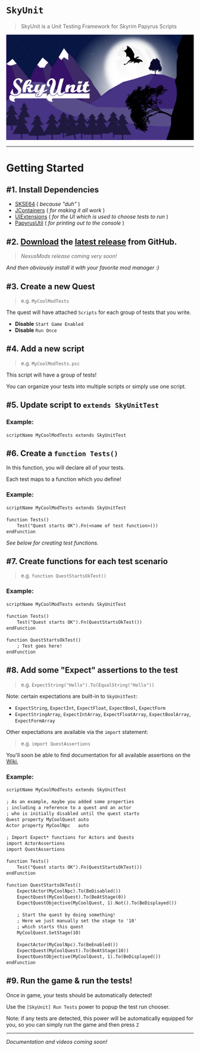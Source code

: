 # `SkyUnit`

> SkyUnit is a Unit Testing Framework for Skyrim Papyrus Scripts

![SkyUnit Logo](Images/Logo.jpg)

---

# Getting Started

## #1. Install Dependencies

- [SKSE64][] ( _because "duh"_ )
- [JContainers][] ( _for making it all work_ )
- [UIExtensions][] ( _for the UI which is used to choose tests to run_ )
- [PapyrusUtil][] ( _for printing out to the console_ )

[SKSE64]: https://skse.silverlock.org/
[JContainers]: https://www.nexusmods.com/skyrimspecialedition/mods/16495?tab=files
[PapyrusUtil]: https://www.nexusmods.com/skyrimspecialedition/mods/13048?tab=files
[UIExtensions]: https://www.nexusmods.com/skyrimspecialedition/mods/17561?tab=files

## #2. [Download][latest] the [latest release][latest] from GitHub.

> _NexusMods release coming very soon!_

[latest]: https://github.com/mrowrpurr/SkyUnit/releases/download/v1.0-alpha/SkyUnit.7z

_And then obviously install it with your favorite mod manager :)_

## #3. Create a new Quest

> e.g. `MyCoolModTests`

The quest will have attached `Scripts` for each group of tests that you write.

- **Disable** `Start Game Enabled`
- **Disable** `Run Once`

## #4. Add a new script

> e.g. `MyCoolModTests.psc`

This script will have a group of tests!

You can organize your tests into multiple scripts or simply use one script.

## #5. Update script to `extends SkyUnitTest`

### Example:

```psc
scriptName MyCoolModTests extends SkyUnitTest
```

## #6. Create a `function Tests()`

In this function, you will declare all of your tests.

Each test maps to a function which you define!

### Example:

```psc
scriptName MyCoolModTests extends SkyUnitTest

function Tests()
    Test("Quest starts OK").Fn(<name of test function>())
endFunction
```

_See below for creating test functions._

## #7. Create functions for each test scenario

> e.g. `function QuestStartsOkTest()`

### Example:

```psc
scriptName MyCoolModTests extends SkyUnitTest

function Tests()
    Test("Quest starts OK").Fn(QuestStartsOkTest())
endFunction

function QuestStartsOkTest()
    ; Test goes here!
endFunction
```

## #8. Add some "Expect" assertions to the test

> e.g. `ExpectString("Hello").To(EqualString("Hello"))`

Note: certain expectations are built-in to `SkyUnitTest`:
- `ExpectString`, `ExpectInt`, `ExpectFloat`, `ExpectBool`, `ExpectForm`
- `ExpectStringArray`, `ExpectIntArray`, `ExpectFloatArray`, `ExpectBoolArray`, `ExpectFormArray`

Other expectations are available via the `import` statement:

> e.g. `import QuestAssertions`

You'll soon be able to find documentation for all available assertions on the [Wiki][],

### Example:

```psc
scriptName MyCoolModTests extends SkyUnitTest

; As an example, maybe you added some properties
; including a reference to a quest and an actor
; who is initially disabled until the quest starts
Quest property MyCoolQuest auto
Actor property MyCoolNpc   auto

; Import Expect* functions for Actors and Quests
import ActorAssertions
import QuestAssertions

function Tests()
    Test("Quest starts OK").Fn(QuestStartsOkTest())
endFunction

function QuestStartsOkTest()
    ExpectActor(MyCoolNpc).To(BeDisabled())
    ExpectQuest(MyCoolQuest).To(BeAtStage(0))
    ExpectQuestObjective(MyCoolQuest, 1).Not().To(BeDisplayed())

    ; Start the quest by doing something!
    ; Here we just manually set the stage to '10'
    ; which starts this quest
    MyCoolQuest.SetStage(10)

    ExpectActor(MyCoolNpc).To(BeEnabled())
    ExpectQuest(MyCoolQuest).To(BeAtStage(10))
    ExpectQuestObjective(MyCoolQuest, 1).To(BeDisplayed())
endFunction
```

## #9. Run the game & run the tests!

Once in game, your tests should be automatically detected!

Use the `[SkyUnit] Run Tests` power to popup the test run chooser.

Note: if any tests are detected, this power will be automatically equipped for you, so you can simply run the game and then press `Z`

---

_Documentation and videos coming soon!_

[Wiki]: https://github.com/mrowrpurr/SkyUnit/wiki
